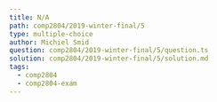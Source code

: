 ```yaml
---
title: N/A
path: comp2804/2019-winter-final/5
type: multiple-choice
author: Michiel Smid
question: comp2804/2019-winter-final/5/question.ts
solution: comp2804/2019-winter-final/5/solution.md
tags:
  - comp2804
  - comp2804-exam
---
```


